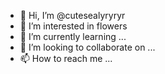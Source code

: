 - 👋 Hi, I’m @cutesealyryryr
- 👀 I’m interested in flowers 
- 🌱 I’m currently learning ...
- 💞️ I’m looking to collaborate on ...
- 📫 How to reach me ...

<!---
cutesealyryryr/cutesealyryryr is a ✨ special ✨ repository because its `README.md` (this file) appears on your GitHub profile.
You can click the Preview link to take a look at your changes.
--->
